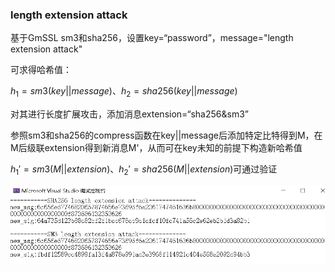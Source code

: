 ### length extension attack

基于GmSSL sm3和sha256，设置key=“password”，message="length extension attack"

可求得哈希值：

$h_1=sm3(key||message)$、$h_2=sha256(key||message)$

对其进行长度扩展攻击，添加消息extension=“sha256&sm3”

参照sm3和sha256的compress函数在key||message后添加特定比特得到M，在M后级联extension得到新消息M'，从而可在key未知的前提下构造新哈希值

$h_1'=sm3(M||extension)$、$h_2'=sha256(M||extension)$可通过验证

![image](https://github.com/WTYTW/SDU-2022-CryptoProject/blob/main/picture/Snipaste_2022-07-30_15-06-55.png)

